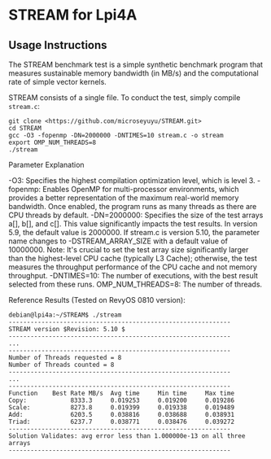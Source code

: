 # STREAM for Lpi4A

## Usage Instructions

The STREAM benchmark test is a simple synthetic benchmark program that measures sustainable memory bandwidth (in MB/s) and the computational rate of simple vector kernels.

STREAM consists of a single file. To conduct the test, simply compile `stream.c`:

```
git clone <https://github.com/microseyuyu/STREAM.git>
cd STREAM
gcc -O3 -fopenmp -DN=2000000 -DNTIMES=10 stream.c -o stream
export OMP_NUM_THREADS=8
./stream
```

Parameter Explanation

-O3: Specifies the highest compilation optimization level, which is level 3.
-fopenmp: Enables OpenMP for multi-processor environments, which provides a better representation of the maximum real-world memory bandwidth. Once enabled, the program runs as many threads as there are CPU threads by default.
-DN=2000000: Specifies the size of the test arrays a[], b[], and c[]. This value significantly impacts the test results. In version 5.9, the default value is 2000000. If stream.c is version 5.10, the parameter name changes to -DSTREAM_ARRAY_SIZE with a default value of 10000000. Note: It's crucial to set the test array size significantly larger than the highest-level CPU cache (typically L3 Cache); otherwise, the test measures the throughput performance of the CPU cache and not memory throughput.
-DNTIMES=10: The number of executions, with the best result selected from these runs.
OMP_NUM_THREADS=8: The number of threads.

Reference Results (Tested on RevyOS 0810 version):

```
debian@lpi4a:~/STREAM$ ./stream
-------------------------------------------------------------
STREAM version $Revision: 5.10 $
-------------------------------------------------------------
...
-------------------------------------------------------------
Number of Threads requested = 8
Number of Threads counted = 8
-------------------------------------------------------------
...
-------------------------------------------------------------
Function    Best Rate MB/s  Avg time     Min time     Max time
Copy:            8333.3     0.019253     0.019200     0.019286
Scale:           8273.8     0.019399     0.019338     0.019489
Add:             6203.5     0.038816     0.038688     0.038931
Triad:           6237.7     0.038771     0.038476     0.039272
-------------------------------------------------------------
Solution Validates: avg error less than 1.000000e-13 on all three arrays
-------------------------------------------------------------

```
